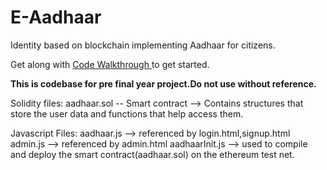 # E-Aadhaar
Identity based on blockchain implementing Aadhaar for citizens.<br>

Get along with <a href="https://docs.google.com/document/d/1DBmVrAgcvEfp89loYYR0B-SPobRZlqIwLHH7A9KZwh0/edit?usp=sharing"> Code Walkthrough </a> to get started.

<strong> This is codebase for pre final year project.Do not use without reference. </strong>

Solidity files:
aadhaar.sol -- Smart contract --> Contains structures that store the user data and functions that help access them.

Javascript Files:
aadhaar.js --> referenced by login.html,signup.html
admin.js --> referenced by admin.html
aadhaarInit.js --> used to compile and deploy the smart contract(aadhaar.sol) on the ethereum test net.
  

